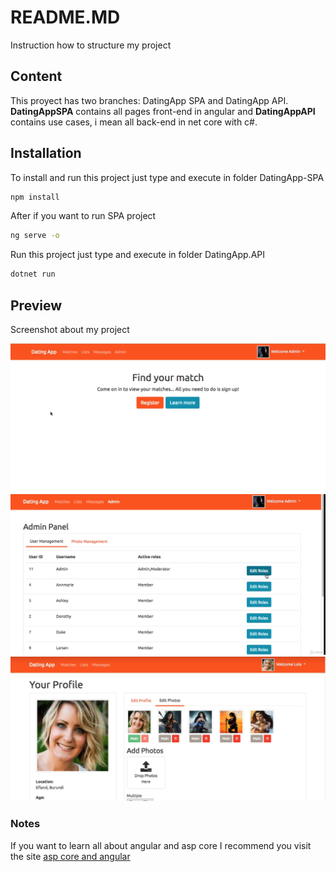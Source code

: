 # README.MD
Instruction how to structure my project

## Content
This proyect has two branches: DatingApp SPA and DatingApp API. **DatingAppSPA** contains all pages front-end in angular and **DatingAppAPI** contains use cases, i mean all back-end in net core with c#.


## Installation
To install and run this project just type and execute in folder DatingApp-SPA
```bash
npm install
```
After if you want to run SPA project
```bash
ng serve -o
```
Run this project just type and execute in folder DatingApp.API
```bash
dotnet run
```
## Preview
Screenshot about my project

![](/preview1.png)
![](/preview2.png)
![](/preview3.png)

### Notes
If you want to learn all about angular and asp core I recommend you visit the site [asp core and angular](https://www.udemy.com/course/build-an-app-with-aspnet-core-and-angular-from-scratch)
